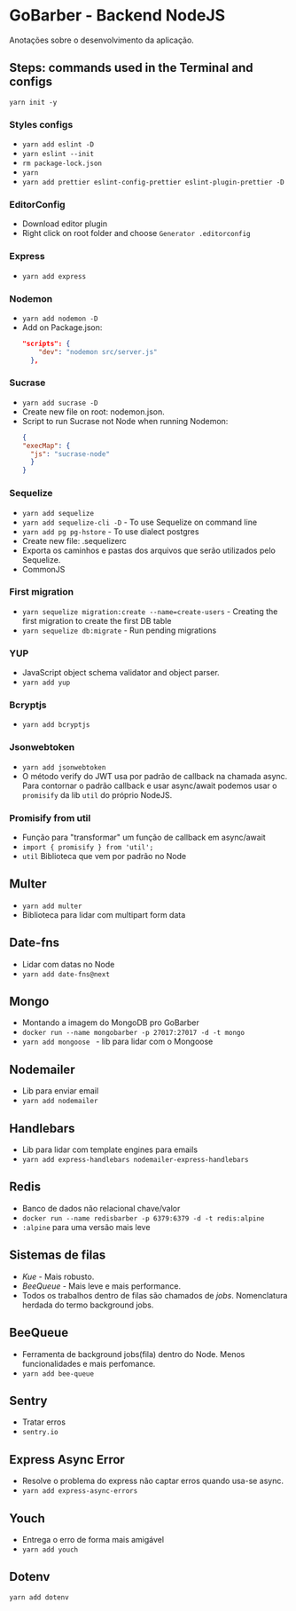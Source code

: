 # GoBarber - Backend NodeJS
Anotações sobre o desenvolvimento da aplicação.

## Steps: commands used in the Terminal and configs

`yarn init -y`

### Styles configs
* `yarn add eslint -D`
* `yarn eslint --init`
* `rm package-lock.json`
* `yarn`
* `yarn add prettier eslint-config-prettier eslint-plugin-prettier -D`

### EditorConfig
* Download editor plugin
* Right click on root folder and choose `Generator .editorconfig`


### Express
* `yarn add express`

### Nodemon
* `yarn add nodemon -D`
* Add on Package.json:
  ```json
  "scripts": {
      "dev": "nodemon src/server.js"
    },
  ```

### Sucrase
* `yarn add sucrase -D`
* Create new file on root: nodemon.json.
* Script to run Sucrase not Node when running Nodemon:
  ```json
  {
  "execMap": {
    "js": "sucrase-node"
    }
  }
  ```

### Sequelize
* `yarn add sequelize`
* `yarn add sequelize-cli -D` - To use Sequelize on command line
* `yarn add pg pg-hstore` - To use dialect postgres
* Create new file: .sequelizerc
* Exporta os caminhos e pastas dos arquivos que serão utilizados pelo Sequelize.
* CommonJS

### First migration
* `yarn sequelize migration:create --name=create-users` - Creating the first migration to create the first DB table
* `yarn sequelize db:migrate` - Run pending migrations

### YUP
* JavaScript object schema validator and object parser.
* `yarn add yup`

### Bcryptjs
* `yarn add bcryptjs`

### Jsonwebtoken
* `yarn add jsonwebtoken`
*  O método verify do JWT usa por padrão de callback na chamada async. Para contornar o padrão callback e usar async/await podemos usar o `promisify` da lib `util` do próprio NodeJS.

### Promisify from util
* Função para "transformar" um função de callback em async/await
* `import { promisify } from 'util';`
* `util` Biblioteca que vem por padrão no Node

## Multer
* `yarn add multer`
* Biblioteca para lidar com multipart form data

## Date-fns
* Lidar com datas no Node
* `yarn add date-fns@next`

## Mongo
* Montando a imagem do MongoDB pro GoBarber
* `docker run --name mongobarber -p 27017:27017 -d -t mongo`
* `yarn add mongoose ` - lib para lidar com o Mongoose

## Nodemailer
* Lib para enviar email
* `yarn add nodemailer`

## Handlebars
* Lib para lidar com template engines para emails
* `yarn add express-handlebars nodemailer-express-handlebars`

## Redis
* Banco de dados não relacional chave/valor
* `docker run --name redisbarber -p 6379:6379 -d -t redis:alpine`
* `:alpine` para uma versão mais leve

## Sistemas de filas
* _Kue_ - Mais robusto.
* _BeeQueue_ - Mais leve e mais performance.
* Todos os trabalhos dentro de filas são chamados de _jobs_. Nomenclatura herdada do termo background jobs.

## BeeQueue
* Ferramenta de background jobs(fila) dentro do Node. Menos funcionalidades e mais perfomance.
* `yarn add bee-queue`

## Sentry
* Tratar erros
* `sentry.io`

## Express Async Error
* Resolve o problema do express não captar erros quando usa-se async.
* `yarn add express-async-errors`

## Youch
* Entrega o erro de forma mais amigável
* `yarn add youch`

## Dotenv
`yarn add dotenv`
